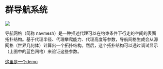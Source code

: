 # 群导航系统

![](https://doc.babylonjs.com/img/extensions/navigation/NavMeshGeneration.png)

导航网格（简称 navmesh）是一种描述代理可以在约束条件下行走的空间的表面拓扑结构。基于代理半径、代理攀爬能力、代理高度等参数，导航网格生成会从源网格（世界几何体）计算出一个拓扑结构。然后，这个拓扑结构可以通过调试显示（上图中的蓝色网格）来验证这些参数。

[这里是一个demo](https://playground.babylonjs.com/#HFY257#4)